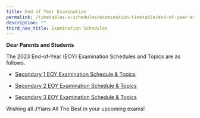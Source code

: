 ```yaml
---
title: End of Year Examination
permalink: /timetables-n-schedules/examination-timetable/end-of-year-examination/
description: ""
third_nav_title: Examination Schedules
---
```

<p><strong>Dear Parents and Students</strong></p>
<p>The 2023 End-of-Year (EOY) Examination Schedules and Topics are as follows.</p>
<p></p>

* <p><a href="https://drive.google.com/file/d/1EL8ZTAj_N-V8g_qaiwJm3JWPJ6WHkMD_/view?usp=drive_link">Secondary 1 EOY Examination Schedule &amp; Topics</a></p>
* <p><a href="https://drive.google.com/file/d/1U0Of7N0fi61RFbCahzem4N--r3FI76LA/view?usp=drive_link">Secondary 2 EOY Examination Schedule &amp; Topics</a></p>
* <p><a href="https://drive.google.com/file/d/1pOUrhq8bgE1_kdt1rFY_9Qdgu9WkQV-n/view?usp=drive_link">Secondary 3 EOY Examination Schedule &amp; Topics</a></p>

<p>Wishing all JYians All The Best in your upcoming exams!</p>